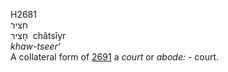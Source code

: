 <body>
  <p>H2681<br>  חציר  <br> חָצִיר  ‎  châtsı̂yr  <br><i>khaw-tseer‘ </i><br>A collateral form of <a href="h2691.htm">2691</a>  a <i>court</i> or <i>abode: - </i>court.<br></p>
 </body>